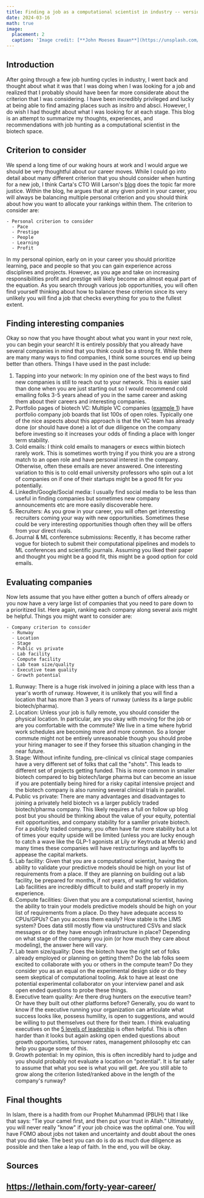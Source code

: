 ```yaml
---
title: Finding a job as a computational scientist in industry -- version 1.0
date: 2024-03-16
math: true
image:
  placement: 2
  caption: 'Image credit: [**John Moeses Bauan**](https://unsplash.com/photos/OGZtQF8iC0g)'
---
```


## Introduction

After going through a few job hunting cycles in industry, I went back and thought about what it was that I was doing when I 
was looking for a job and realized that I probably should have been far more considerate about the criterion that I was considering. I have been 
incredibly privileged and lucky at being able to find amazing places such as insitro and absci. However, I do wish I had thought about what I 
was looking for at each stage. This blog is an attempt to summarize my thoughts, experiences, and recommendations with job hunting as a 
computational scientist in the biotech space. 

## Criterion to consider
We spend a long time of our waking hours at work and I would argue we should be very thoughtful about our career moves. While I could go into detail about many different criterion that you should consider when hunting for a new job, I think 
Carta's CTO Will Larson's [blog](https://lethain.com/forty-year-career/) does the topic far more justice. Within the blog,
he argues that at any given point in your career, you will always be balancing multiple personal criterion and you should think about 
how you want to allocate your rankings within them. The criterion to consider are: 

```markmap {height="200px"}
- Personal criterion to consider 
  - Pace
  - Prestige
  - People
  - Learning
  - Profit
```
In my personal opinion, early on in your career you should prioritize learning, pace and people so that you can gain experience across disciplines and projects. However, as you age and take on increasing responsibilities profit and prestige will likely become an almost equal part of the equation. As you search through various
job opportunities, you will often find yourself thinking about how to balance these criterion since its very unlikely you will find a job that checks everything for you to the fullest extent. 

## Finding interesting companies 
Okay so now that you have thought about what you want in your next role, you can begin your search! It is entirely possibly that you already have several companies in mind that you think could be a strong fit. While there are many many ways to find companies, I think some sources end up being better than others. Things I have used in the past include: 
1. Tapping into your network: In my opinion one of the best ways to find new companies is still to reach out to your network. This is easier said than done when you are just starting out so I would recommend cold emailing folks 3-5 years ahead of you in the same career and asking them about their careers and interesting companies. 
2. Portfolio pages of biotech VC: Multiple VC companies ([example 1](https://jobs.a16z.com/jobs)) have portfolio company job boards that list 100s of open roles. Typically one of the nice aspects about this approach is that the VC team has already done (or should have done) a lot of due diligence on the company before investing so it increases your odds of finding a place with longer term stability. 
3. Cold emails: I think cold emails to managers or execs within biotech rarely work. This is sometimes worth trying if you think you are a strong match to an open role and have personal interest in the company. Otherwise, often these emails are never answered. One interesting variation to this is to cold email university professors who spin out a lot of companies on if one of their startups might be a good fit for you potentially. 
5. LinkedIn/Google/Social media: I usually find social media to be less than useful in finding companies but sometimes new company announcements etc are more easily discoverable here. 
6. Recruiters: As you grow in your career, you will often get interesting recruiters coming your way with new opportunities. Sometimes these could be very interesting opportunities though often they will be offers from your direct rivals. 
7. Journal & ML conference submissions: Recently, it has become rather vogue for biotech to submit their computational pipelines and models to ML conferences and scientific journals. Assuming you liked their paper and thought you might be a good fit, this might be a good option for cold emails. 


## Evaluating companies 
Now lets assume that you have either gotten a bunch of offers already or you now have a very large list of companies that you need to pare down to a prioritized list. Here again, ranking each company along several axis might be helpful. Things you might want to consider are: 

```markmap {height="200px"}
- Company criterion to consider  
  - Runway 
  - Location 
  - Stage
  - Public vs private 
  - Lab facility 
  - Compute facility 
  - Lab team size/quality  
  - Executive team quality 
  - Growth potential 
```

1. Runway: There is a huge risk involved in joining a place with less than a year's worth of runway. However, it is unlikely that you will find a location that has more than 3 years of runway (unless its a large public biotech/pharma). 
2. Location: Unless your job is fully remote, you should consider the physical location. In particular, are you okay with moving for the job or are you comfortable with the commute? We live in a time where hybrid work schedules are becoming more and more common. So a longer commute might not be entirely unreasonable though you should probe your hiring manager to see if they forsee this situation changing in the near future. 
3. Stage: Without infinite funding, pre-clinical vs clinical stage companies have a very different set of folks that call the "shots". This leads to different set of projects getting funded. This is more common in smaller biotech compared to big biotech/large pharma but can become an issue if you are potentially being hired for a risky capital intensive project and the biotech company is also running several clinical trials in parallel. 
4. Public vs private: There are many advantages and disadvantages to joining a privately held biotech vs a larger publicly traded biotech/pharma company. This likely requires a full on follow up blog post but you should be thinking about the value of your equity, potential exit opportunities, and company stability for a samller private biotech. For a publicly traded company, you often have far more stability but a lot of times your equity upside will be limited (unless you are lucky enough to catch a wave like the GLP-1 agonists at Lily or Keytruda at Merck) and many times these companies will have restructurings and layoffs to appease the capital markets.
5. Lab facility: Given that you are a computational scientist, having the ability to validate your predictive models should be high on your list of requirements from a place. If they are planning on building out a lab facility, be prepared for months, if not years, of waiting for validation. Lab facilities are incredibly difficult to build and staff properly in my experience. 
6. Compute facilities: Given that you are a computational scientist, having the ability to train your models predictive models should be high on your list of requirements from a place. Do they have adequate access to CPUs/GPUs? Can you access them easily? How stable is the LIMS system? Does data still mostly flow via unstructured CSVs and slack messages or do they have enough infrastructure in place? Depending on what stage of the company you join (or how much they care about modeling), the answer here will vary. 
7. Lab team size/quality: Does the biotech have the right set of folks already employed or planning on getting them? Do the lab folks seem excited to collaborate with you or others in the compute team? Do they consider you as an equal on the experimental design side or do they seem skeptical of computational tooling. Ask to have at least one potential experimental collaborator on your interview panel and ask open ended questions to probe these things. 
8. Executive team quality: Are there drug hunters on the executive team? Or have they built out other platforms before? Generally, you do want to know if the executive running your organization can articulate what success looks like, possess humility, is open to suggestions, and would be willing to put themselves out there for their team. I think evaluating executives on the [5 levels of leadership](https://hbr.org/2001/01/level-5-leadership-the-triumph-of-humility-and-fierce-resolve-2) is often helpful. This is often harder than it looks but again asking open ended questions about growth opportunities, turnover rates, management philosophy etc can help you gauge some of this. 
9. Growth potential: In my opinion, this is often incredibly hard to judge and you should probably not evaluate a location on "potential". It is far safer to assume that what you see is what you will get. Are you still able to grow along the criterion listed/ranked above in the length of the company's runway?  

## Final thoughts 

In Islam, there is a hadith from our Prophet Muhammad (PBUH) that I like that says: “Tie your camel first, and then put your trust in Allah.” Ultimately, you will never really "know" if your job choice was the optimal one. You will have FOMO about jobs not taken and uncertainty and doubt about the ones that you did take. The best you can do is do as much due diligence as possible and then take a leap of faith. In the end, you will be okay.


## Sources
https://lethain.com/forty-year-career/
---